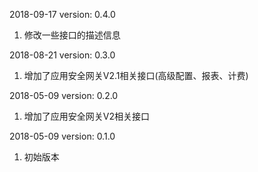 2018-09-17 version: 0.4.0
1. 修改一些接口的描述信息

2018-08-21 version: 0.3.0
1. 增加了应用安全网关V2.1相关接口(高级配置、报表、计费)

2018-05-09 version: 0.2.0
1. 增加了应用安全网关V2相关接口

2018-05-09 version: 0.1.0
1. 初始版本
